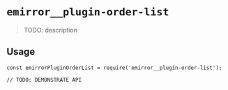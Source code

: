 # `emirror__plugin-order-list`

> TODO: description

## Usage

```
const emirrorPluginOrderList = require('emirror__plugin-order-list');

// TODO: DEMONSTRATE API
```
